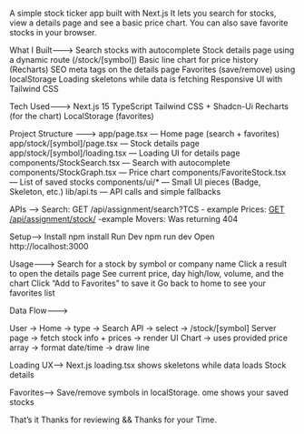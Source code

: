 A simple stock ticker app built with Next.js It lets you search for stocks, view a details page and see a basic price chart. You can also save favorite stocks in your browser.

What I Built--->
Search stocks with autocomplete
Stock details page using a dynamic route (/stock/[symbol])
Basic line chart for price history (Recharts)
SEO meta tags on the details page
Favorites (save/remove) using localStorage
Loading skeletons while data is fetching
Responsive UI with Tailwind CSS


Tech Used--->
Next.js 15
TypeScript
Tailwind CSS + Shadcn-Ui
Recharts (for the chart)
LocalStorage (favorites)



Project Structure --->
app/page.tsx — Home page (search + favorites)
app/stock/[symbol]/page.tsx — Stock details page
app/stock/[symbol]/loading.tsx — Loading UI for details page
components/StockSearch.tsx — Search with autocomplete
components/StockGraph.tsx — Price chart
components/FavoriteStock.tsx — List of saved stocks
components/ui/* — Small UI pieces (Badge, Skeleton, etc.)
lib/api.ts — API calls and simple fallbacks


APIs  -->
Search: GET /api/assignment/search?TCS - example
Prices: [GET /api/assignment/stock/](https://portal.tradebrains.in/api/assignment/stock/TCS/prices?days=1&format=json&limit=100&type=INTRADAY) -example
Movers: Was returning 404


Setup-->
Install
npm install
Run Dev
npm run dev
Open http://localhost:3000


Usage--->
Search for a stock by symbol or company name
Click a result to open the details page
See current price, day high/low, volume, and the chart
Click “Add to Favorites” to save it
Go back to home to see your favorites list



Data Flow--->

User → Home → type → Search API → select → /stock/[symbol]
Server page → fetch stock info + prices → render UI
Chart → uses provided price array → format date/time → draw line

Loading UX-->
Next.js loading.tsx shows skeletons while data loads
Stock details

Favorites-->
Save/remove symbols in localStorage.
ome shows your saved stocks


That’s it Thanks for reviewing && Thanks for your Time.
